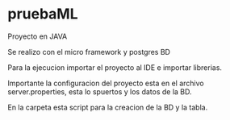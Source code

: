 # pruebaML


Proyecto en JAVA


Se realizo con el micro framework y postgres BD

Para la ejecucion importar el proyecto al IDE e importar librerias.

Importante la configuracion del proyecto esta en el archivo server.properties, esta lo spuertos y los datos de la BD.

En la carpeta esta script para la creacion de la BD y la tabla.

